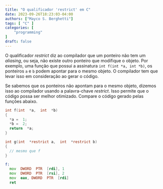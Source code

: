```yaml
---
title: "O qualificador 'restrict' em C"
date: 2023-09-26T18:23:03-04:00
authors: ["Mayco S. Berghetti"]
tags: [ "C" ]
categories: [
    "programming"
]
draft: false
---
```


O qualificador *restrict* diz ao compilador que um ponteiro não tem um *aliasing*, ou seja, não existe outro ponteiro que modifique o objeto. Por exemplo, uma função que possui a assinatura `int f(int *a, int *b)`, os ponteiros `a` e `b` podem apontar para o mesmo objeto. O compilador tem que levar isso em consideração ao gerar o código.

Se sabemos que os ponteiros não apontam para o mesmo objeto, dizemos isso ao compilador usando a palavra-chave *restrict*.  Isso permite que o código possa ser melhor otimizado. Compare o código gerado pelas funções abaixo.

```c
int f(int  *a,  int  *b)
{
  *a =  1;
  *b =  2;
  return  *a;
}

int g(int  *restrict a,  int  *restrict b)
{
  // mesmo que f
}
```

```asm
f:
  mov  DWORD  PTR  [rdi], 1
  mov  DWORD  PTR  [rsi], 2
  mov  eax, DWORD  PTR  [rdi]
  ret
```

<!--stackedit_data:
eyJoaXN0b3J5IjpbLTE3MzUzNjc5NDUsLTEwMTAxMzg4ODIsMj
AxMDE2OTc5MSwxOTUzMDc2NjE5LDgzMTA4MDAyLC0xMzA3OTQz
Nzc4LDE4NTA5OTAyNDQsLTYwMTY2OTY5NF19
-->